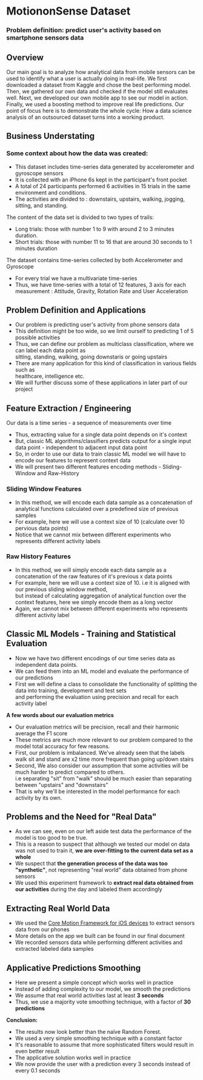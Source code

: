 # MotiononSense Dataset
### Problem definition: predict user's activity based on smartphone sensors data


## Overview

Our main goal is to analyze how analytical data from mobile sensors can be used to identify what a user is actually doing in real-life. We first downloaded a dataset from Kaggle and chose the best performing model. Then, we gathered our own data and checked if the model still evaluates well. Next, we developed our own mobile app to see our model in action. Finally, we used a boosting method to improve real life predictions. Our point of focus here is to demonstrate the whole cycle: How a data science analysis of an outsourced dataset turns into a working product.


## Business Understating

### Some context about how the data was created:

* This dataset includes time-series data generated by accelerometer and gyroscope sensors
* It is collected with an iPhone 6s kept in the participant's front pocket
* A total of 24 participants performed 6 activities in 15 trials in the same environment and conditions.
* The activities are divided to : downstairs, upstairs, walking, jogging, sitting, and standing.

The content of the data set is divided to two types of trails:

* Long trials: those with number 1 to 9 with around 2 to 3 minutes duration.
* Short trials: those with number 11 to 16 that are around 30 seconds to 1 minutes duration

The dataset contains time-series collected by both Accelerometer and Gyroscope

* For every trial we have a multivariate time-series
* Thus, we have time-series with a total of 12 features, 3 axis for each measurement : Attitude, Gravity, Rotation Rate and User Acceleration


## Problem Definition and Applications

* Our problem is predicting user's activity from phone sensors data
* This definition might be too wide, so we limit ourself to predicting 1 of 5 possible activities
* Thus, we can define our problem as multiclass classification, where we can label each data point as <br> sitting, standing, walking, going downstaris or going upstairs
* There are many application for this kind of classification in various fields such as <br> healthcare, intelligence etc.
* We will further discuss some of these applications in later part of our project


## Feature Extraction / Engineering

Our data is a time series - a sequence of measurements over time

* Thus, extracting value for a single data point depends on it's context
* But, classic ML algorithms/classifiers predicts output for a single input data point - independent to adjacent input data point
* So, in order to use our data to train classic ML model we will have to encode our features to represent context data
* We will present two different features encoding methods - Sliding-Window and Raw-History

### Sliding Window Features

* In this method, we will encode each data sample as a concatenation of analytical functions calculated over a predefined size of previous samples
* For example, here we will use a context size of 10 (calculate over 10 pervious data points)
* Notice that we cannot mix between different experiments who represents different activity labels

### Raw History Features

* In this method, we will simply encode each data sample as a concatenation of the raw features of it's previous x data points
* For example, here we will use a context size of 10. i.e it is aligned with our previous sliding window method, <br> but instead of calculating aggregation of analytical function over the context features, here we simply encode them as a long vector
* Again, we cannot mix between different experiments who represents different activity label


## Classic ML Models - Training and Statistical Evaluation

* Now we have two different encodings of our time series data as independent data points.
* We can feed them into an ML model and evaluate the performance of our predictions
* First we will define a class to consolidate the functionality of splitting the data into training, development and test sets <br> and performing the evaluation using precision and recall for each activity label

**A few words about our evaluation metrics**

* Our evaluation metrics will be precision, recall and their harmonic average the F1 score
* These metrics are much more relevant to our problem compared to the model total accuracy for few reasons.
* First, our problem is imbalanced. We've already seen that the labels walk sit and stand are x2 time more frequent than going up/down stairs
* Second, We also consider our assumption that some activities will be much harder to predict compared to others. <br> i.e separating "sit" from "walk" should be much easier than separating between "upstairs" and "downstairs"
* That is why we'll be interested in the model performance for each activity by its own.


## Problems and the Need for "Real Data"

* As we can see, even on our left aside test data the performance of the model is too good to be true.
* This is a reason to suspect that although we tested our model on data was not used to train it, **we are over-fitting to the current data set as a whole**
* We suspect that **the generation process of the data was too "synthetic"**, not representing "real world" data obtained from phone sensors
* We used this experiment framework to **extract real data obtained from our activities** during the day and labeled them accordingly


## Extracting Real World Data


* We used the [Core Motion Framework for iOS devices](https://developer.apple.com/documentation/coremotion/cmdevicemotion) to extract sensors data from our phones
* More details on the app we built can be found in our final document
* We recorded sensors data while performing different activities and extracted labeled data samples


## Applicative Predictions Smoothing

* Here we present a simple concept which works well in practice
* Instead of adding complexity to our model, we smooth the predictions
* We assume that real world activities last at least **3 seconds**
* Thus, we use a majority vote smoothing technique, with a factor of **30 predictions**

**Conclusion:**
* The results now look better than the naïve Random Forest.
* We used a very simple smoothing technique with a constant factor
* It's reasonable to assume that more sophisticated filters would result in even better result
* The applicative solution works well in practice
* We now provide the user with a prediction every 3 seconds instead of every 0.1 seconds

